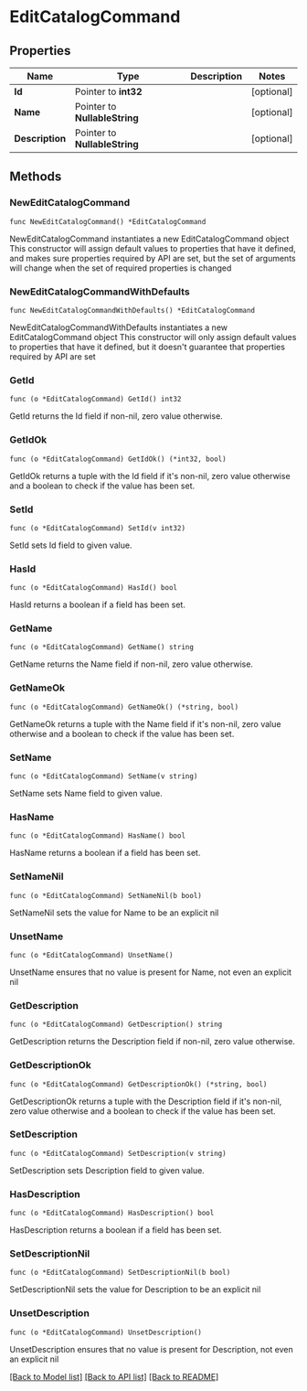 # EditCatalogCommand

## Properties

Name | Type | Description | Notes
------------ | ------------- | ------------- | -------------
**Id** | Pointer to **int32** |  | [optional] 
**Name** | Pointer to **NullableString** |  | [optional] 
**Description** | Pointer to **NullableString** |  | [optional] 

## Methods

### NewEditCatalogCommand

`func NewEditCatalogCommand() *EditCatalogCommand`

NewEditCatalogCommand instantiates a new EditCatalogCommand object
This constructor will assign default values to properties that have it defined,
and makes sure properties required by API are set, but the set of arguments
will change when the set of required properties is changed

### NewEditCatalogCommandWithDefaults

`func NewEditCatalogCommandWithDefaults() *EditCatalogCommand`

NewEditCatalogCommandWithDefaults instantiates a new EditCatalogCommand object
This constructor will only assign default values to properties that have it defined,
but it doesn't guarantee that properties required by API are set

### GetId

`func (o *EditCatalogCommand) GetId() int32`

GetId returns the Id field if non-nil, zero value otherwise.

### GetIdOk

`func (o *EditCatalogCommand) GetIdOk() (*int32, bool)`

GetIdOk returns a tuple with the Id field if it's non-nil, zero value otherwise
and a boolean to check if the value has been set.

### SetId

`func (o *EditCatalogCommand) SetId(v int32)`

SetId sets Id field to given value.

### HasId

`func (o *EditCatalogCommand) HasId() bool`

HasId returns a boolean if a field has been set.

### GetName

`func (o *EditCatalogCommand) GetName() string`

GetName returns the Name field if non-nil, zero value otherwise.

### GetNameOk

`func (o *EditCatalogCommand) GetNameOk() (*string, bool)`

GetNameOk returns a tuple with the Name field if it's non-nil, zero value otherwise
and a boolean to check if the value has been set.

### SetName

`func (o *EditCatalogCommand) SetName(v string)`

SetName sets Name field to given value.

### HasName

`func (o *EditCatalogCommand) HasName() bool`

HasName returns a boolean if a field has been set.

### SetNameNil

`func (o *EditCatalogCommand) SetNameNil(b bool)`

 SetNameNil sets the value for Name to be an explicit nil

### UnsetName
`func (o *EditCatalogCommand) UnsetName()`

UnsetName ensures that no value is present for Name, not even an explicit nil
### GetDescription

`func (o *EditCatalogCommand) GetDescription() string`

GetDescription returns the Description field if non-nil, zero value otherwise.

### GetDescriptionOk

`func (o *EditCatalogCommand) GetDescriptionOk() (*string, bool)`

GetDescriptionOk returns a tuple with the Description field if it's non-nil, zero value otherwise
and a boolean to check if the value has been set.

### SetDescription

`func (o *EditCatalogCommand) SetDescription(v string)`

SetDescription sets Description field to given value.

### HasDescription

`func (o *EditCatalogCommand) HasDescription() bool`

HasDescription returns a boolean if a field has been set.

### SetDescriptionNil

`func (o *EditCatalogCommand) SetDescriptionNil(b bool)`

 SetDescriptionNil sets the value for Description to be an explicit nil

### UnsetDescription
`func (o *EditCatalogCommand) UnsetDescription()`

UnsetDescription ensures that no value is present for Description, not even an explicit nil

[[Back to Model list]](../README.md#documentation-for-models) [[Back to API list]](../README.md#documentation-for-api-endpoints) [[Back to README]](../README.md)


